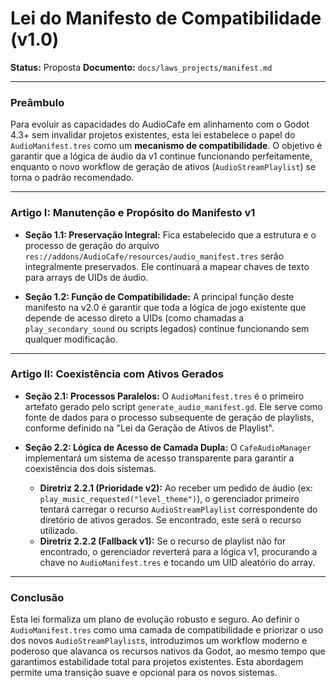 # Lei do Manifesto de Compatibilidade (v1.0)

**Status:** Proposta
**Documento:** `docs/laws_projects/manifest.md`

---

### **Preâmbulo**

Para evoluir as capacidades do AudioCafe em alinhamento com o Godot 4.3+ sem invalidar projetos existentes, esta lei estabelece o papel do `AudioManifest.tres` como um **mecanismo de compatibilidade**. O objetivo é garantir que a lógica de áudio da v1 continue funcionando perfeitamente, enquanto o novo workflow de geração de ativos (`AudioStreamPlaylist`) se torna o padrão recomendado.

---

### **Artigo I: Manutenção e Propósito do Manifesto v1**

*   **Seção 1.1: Preservação Integral:** Fica estabelecido que a estrutura e o processo de geração do arquivo `res://addons/AudioCafe/resources/audio_manifest.tres` serão integralmente preservados. Ele continuará a mapear chaves de texto para arrays de UIDs de áudio.

*   **Seção 1.2: Função de Compatibilidade:** A principal função deste manifesto na v2.0 é garantir que toda a lógica de jogo existente que depende de acesso direto a UIDs (como chamadas a `play_secondary_sound` ou scripts legados) continue funcionando sem qualquer modificação.

---

### **Artigo II: Coexistência com Ativos Gerados**

*   **Seção 2.1: Processos Paralelos:** O `AudioManifest.tres` é o primeiro artefato gerado pelo script `generate_audio_manifest.gd`. Ele serve como fonte de dados para o processo subsequente de geração de playlists, conforme definido na "Lei da Geração de Ativos de Playlist".

*   **Seção 2.2: Lógica de Acesso de Camada Dupla:** O `CafeAudioManager` implementará um sistema de acesso transparente para garantir a coexistência dos dois sistemas.
    *   **Diretriz 2.2.1 (Prioridade v2):** Ao receber um pedido de áudio (ex: `play_music_requested("level_theme")`), o gerenciador primeiro tentará carregar o recurso `AudioStreamPlaylist` correspondente do diretório de ativos gerados. Se encontrado, este será o recurso utilizado.
    *   **Diretriz 2.2.2 (Fallback v1):** Se o recurso de playlist não for encontrado, o gerenciador reverterá para a lógica v1, procurando a chave no `AudioManifest.tres` e tocando um UID aleatório do array.

---

### **Conclusão**

Esta lei formaliza um plano de evolução robusto e seguro. Ao definir o `AudioManifest.tres` como uma camada de compatibilidade e priorizar o uso dos novos `AudioStreamPlaylist`s, introduzimos um workflow moderno e poderoso que alavanca os recursos nativos da Godot, ao mesmo tempo que garantimos estabilidade total para projetos existentes. Esta abordagem permite uma transição suave e opcional para os novos sistemas.
